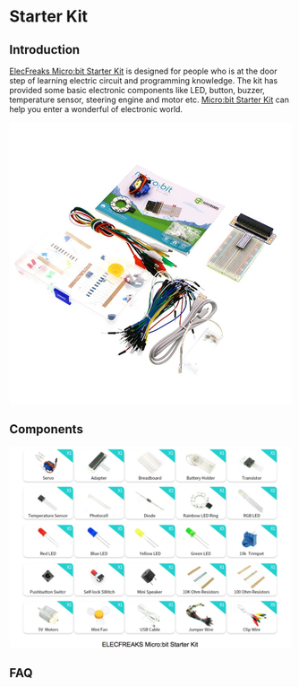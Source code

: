 # Starter Kit

## Introduction

[ElecFreaks Micro:bit Starter Kit](https://shop.elecfreaks.com/products/elecfreaks-micro-bit-starter-kit?_pos=2&_sid=fc5b895f2&_ss=r) is designed for people who is at the door step of learning electric circuit and programming knowledge.
The kit has provided some basic electronic components like LED, button, buzzer, temperature sensor, steering engine and motor etc.
[Micro:bit Starter Kit](https://shop.elecfreaks.com/products/elecfreaks-micro-bit-starter-kit?_pos=2&_sid=fc5b895f2&_ss=r)  can help you enter a wonderful of electronic world.

![](./images/XpixeEF.jpg)

## Components

![](./images/Micro-bit-Starter-Kit-01.png)

## FAQ
